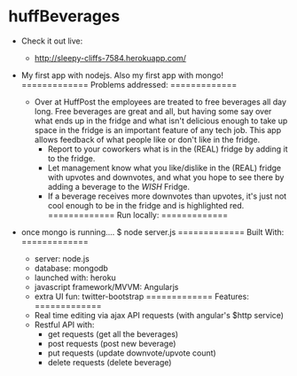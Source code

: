 huffBeverages
=============
- Check it out live:
	- http://sleepy-cliffs-7584.herokuapp.com/

- My first app with nodejs.  Also my first app with mongo!
=============
Problems addressed:
=============
	- Over at HuffPost the employees are treated to free beverages all day long.  Free beverages are great and all, but having some say over what ends up in the fridge and what isn't delicious enough to take up space in the fridge is an important feature of any tech job.  This app allows feedback of what people like or don't like in the fridge.  
		- Report to your coworkers what is in the (REAL) fridge by adding it to the fridge.
		- Let management know what you like/dislike in the (REAL) fridge with upvotes and downvotes, and what you hope to see there by adding a beverage to the *WISH* Fridge.
		- If a beverage receives more downvotes than upvotes, it's just not cool enough to be in the fridge and is highlighted red.
=============
Run locally:
=============
- once mongo is running....
	$ node server.js
=============
Built With:
=============
	* server: node.js
	* database: mongodb
	* launched with: heroku
	* javascript framework/MVVM: Angularjs
	* extra UI fun: twitter-bootstrap
=============
Features:
=============
	* Real time editing via ajax API requests (with angular's $http service)
	* Restful API with:
		- get requests (get all the beverages)
		- post requests (post new beverage)
		- put requests (update downvote/upvote count)
		- delete requests (delete beverage)